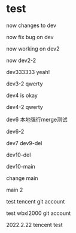 # test

now changes to dev

now fix bug on dev

now working on dev2

now dev2-2

dev333333 yeah!

dev3-2 qwerty

dev4 is okay

dev4-2 qwerty

dev6 本地强行merge测试

dev6-2

dev7
dev9-del

dev10-del

dev10-main

change main

main 2

test tencent git account

test wbxl2000 git account

2022.2.22 tencent test

